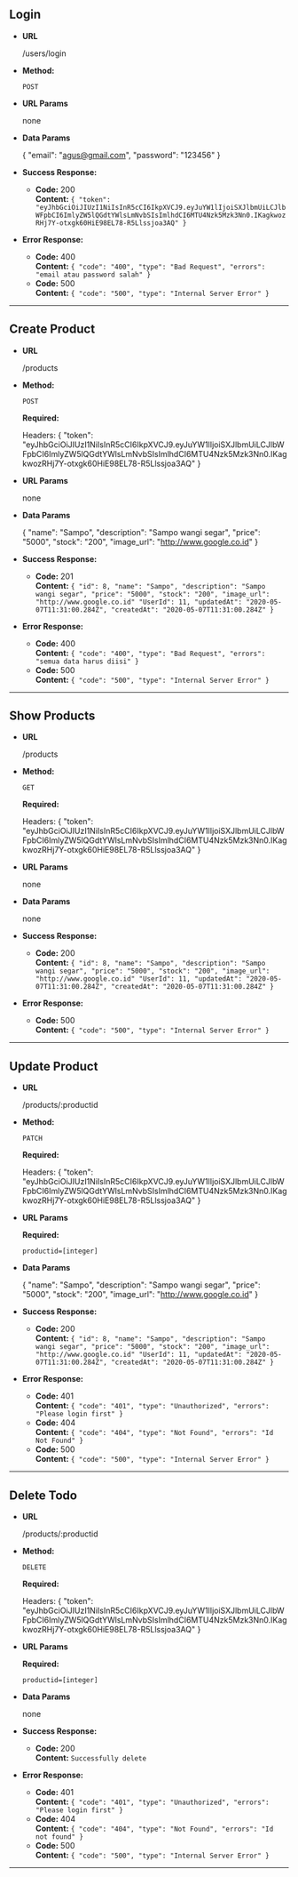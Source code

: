 
**Login**
----
  
* **URL**

  /users/login

* **Method:**
  
  `POST` 

*  **URL Params**

   none

* **Data Params**

  {
      "email": "agus@gmail.com",
      "password": "123456"
  }

* **Success Response:**
  
  * **Code:** 200 <br />
    **Content:** `{
    "token": "eyJhbGciOiJIUzI1NiIsInR5cCI6IkpXVCJ9.eyJuYW1lIjoiSXJlbmUiLCJlbWFpbCI6ImlyZW5lQGdtYWlsLmNvbSIsImlhdCI6MTU4Nzk5Mzk3Nn0.IKagkwozRHj7Y-otxgk60HiE98EL78-R5Llssjoa3AQ"
}`
 
* **Error Response:**

    * **Code:** 400 <br />
    **Content:** `{
      "code": "400",
      "type": "Bad Request",
      "errors": "email atau password salah"
    }`
  * **Code:** 500 <br />
    **Content:** `{
      "code": "500",
      "type": "Internal Server Error"
    }`

---

**Create Product**
----

* **URL**

  /products

* **Method:**
  
  `POST` 

    **Required:**
 
    Headers: {
        "token": "eyJhbGciOiJIUzI1NiIsInR5cCI6IkpXVCJ9.eyJuYW1lIjoiSXJlbmUiLCJlbWFpbCI6ImlyZW5lQGdtYWlsLmNvbSIsImlhdCI6MTU4Nzk5Mzk3Nn0.IKagkwozRHj7Y-otxgk60HiE98EL78-R5Llssjoa3AQ"
    }
  
*  **URL Params**

   none

* **Data Params**

  {
    "name": "Sampo",
    "description": "Sampo wangi segar",
    "price": "5000",
    "stock": "200",
    "image_url": "http://www.google.co.id"
  }

* **Success Response:**
  
  * **Code:** 201 <br />
    **Content:** `
        {
            "id": 8,
            "name": "Sampo",
            "description": "Sampo wangi segar",
            "price": "5000",
            "stock": "200",
            "image_url": "http://www.google.co.id"
            "UserId": 11,
            "updatedAt": "2020-05-07T11:31:00.284Z",
            "createdAt": "2020-05-07T11:31:00.284Z"
        }
    `
 
* **Error Response:**

  * **Code:** 400 <br />
    **Content:** `{
      "code": "400",
      "type": "Bad Request",
      "errors": "semua data harus diisi"
    }`
  * **Code:** 500 <br />
    **Content:** `{
      "code": "500",
      "type": "Internal Server Error"
    }`

---   

**Show Products**
----

* **URL**

  /products

* **Method:**
  
  `GET`

    **Required:**
 
    Headers: {
        "token": "eyJhbGciOiJIUzI1NiIsInR5cCI6IkpXVCJ9.eyJuYW1lIjoiSXJlbmUiLCJlbWFpbCI6ImlyZW5lQGdtYWlsLmNvbSIsImlhdCI6MTU4Nzk5Mzk3Nn0.IKagkwozRHj7Y-otxgk60HiE98EL78-R5Llssjoa3AQ"
    }

*  **URL Params**

    none

* **Data Params**

    none

* **Success Response:**
  
  * **Code:** 200 <br />
    **Content:** `
        {
            "id": 8,
            "name": "Sampo",
            "description": "Sampo wangi segar",
            "price": "5000",
            "stock": "200",
            "image_url": "http://www.google.co.id"
            "UserId": 11,
            "updatedAt": "2020-05-07T11:31:00.284Z",
            "createdAt": "2020-05-07T11:31:00.284Z"
        }
    `
 
* **Error Response:**

  * **Code:** 500 <br />
    **Content:** `{
      "code": "500",
      "type": "Internal Server Error"
    }`

---

**Update Product**
----

* **URL**

  /products/:productid
* **Method:**
  
  `PATCH`

    **Required:**
 
    Headers: {
        "token": "eyJhbGciOiJIUzI1NiIsInR5cCI6IkpXVCJ9.eyJuYW1lIjoiSXJlbmUiLCJlbWFpbCI6ImlyZW5lQGdtYWlsLmNvbSIsImlhdCI6MTU4Nzk5Mzk3Nn0.IKagkwozRHj7Y-otxgk60HiE98EL78-R5Llssjoa3AQ"
    }
  
*  **URL Params**

   **Required:**
 
   `productid=[integer]`

* **Data Params**

    {
        "name": "Sampo",
        "description": "Sampo wangi segar",
        "price": "5000",
        "stock": "200",
        "image_url": "http://www.google.co.id"
    }

* **Success Response:**
  
  * **Code:** 200 <br />
    **Content:** `
        {
            "id": 8,
            "name": "Sampo",
            "description": "Sampo wangi segar",
            "price": "5000",
            "stock": "200",
            "image_url": "http://www.google.co.id"
            "UserId": 11,
            "updatedAt": "2020-05-07T11:31:00.284Z",
            "createdAt": "2020-05-07T11:31:00.284Z"
        }
    `
 
* **Error Response:**

  * **Code:** 401 <br />
    **Content:** `{
      "code": "401",
      "type": "Unauthorized",
      "errors": "Please login first"
    }`
  * **Code:** 404 <br />
    **Content:** `{
      "code": "404",
      "type": "Not Found",
      "errors": "Id Not Found"
    }`
  * **Code:** 500 <br />
    **Content:** `{
      "code": "500",
      "type": "Internal Server Error"
    }`

---
**Delete Todo**
----

* **URL**

  /products/:productid

* **Method:**
  
  `DELETE`
  
    **Required:**
 
    Headers: {
        "token": "eyJhbGciOiJIUzI1NiIsInR5cCI6IkpXVCJ9.eyJuYW1lIjoiSXJlbmUiLCJlbWFpbCI6ImlyZW5lQGdtYWlsLmNvbSIsImlhdCI6MTU4Nzk5Mzk3Nn0.IKagkwozRHj7Y-otxgk60HiE98EL78-R5Llssjoa3AQ"
    }

*  **URL Params**

   **Required:**
 
   `productid=[integer]`

* **Data Params**

  none

* **Success Response:**
  
  * **Code:** 200 <br />
    **Content:** `Successfully delete`
 
* **Error Response:**

  * **Code:** 401 <br />
    **Content:** `{
      "code": "401",
      "type": "Unauthorized",
      "errors": "Please login first"
    }`
  * **Code:** 404 <br />
    **Content:** `{
      "code": "404",
      "type": "Not Found",
      "errors": "Id not found"
    }`
  * **Code:** 500 <br />
    **Content:** `{
      "code": "500",
      "type": "Internal Server Error"
    }`

---
